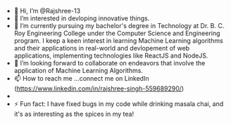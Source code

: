 - 👋 Hi, I’m @Rajshree-13
- 👀 I’m interested in devloping innovative things.
- 🌱 I’m currently pursuing my bachelor's degree in Technology at Dr. B. C. Roy Engineering College under the Computer Science and Engineering program. I keep a keen interest in learning Machine Learning algorithms and their applications in real-world and devlopement of web applications, implementing technologies like ReactJS and NodeJS.
- 💞️ I’m looking forward to collaborate on endeavors that involve the application of Machine Learning Algorithms.
- 📫 How to reach me ...connect me on LinkedIn (https://www.linkedin.com/in/rajshree-singh-559689290/) 
- 
- ⚡ Fun fact: I have fixed bugs in my code while drinking masala chai, and it's as interesting as the spices in my tea!

<!---
Rajshree-13/Rajshree-13 is a ✨ special ✨ repository because its `README.md` (this file) appears on your GitHub profile.
You can click the Preview link to take a look at your changes.
--->
